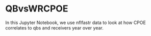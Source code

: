# QBvsWRCPOE

In this Jupyter Notebook, we use nflfastr data to look at how CPOE correlates to qbs and receivers year over year.

